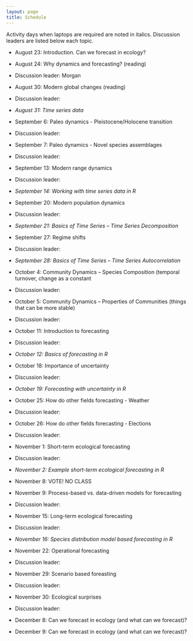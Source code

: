 ```yaml
---
layout: page
title: Schedule
---
```

Activity days when laptops are required are noted in italics. Discussion leaders are listed below each topic.
* August 23: Introduction. Can we forecast in ecology?

* August 24: Why dynamics and forecasting? (reading)
 * Discussion leader: Morgan
 
* August 30: Modern global changes (reading)
 * Discussion leader:
 
* *August 31: Time series data* 

* September 6: Paleo dynamics - Pleistocene/Holocene transition
 * Discussion leader:
 
* September 7: Paleo dynamics - Novel species assemblages
 * Discussion leader:
 
* September 13: Modern range dynamics
 * Discussion leader:
 
* *September 14: Working with time series data in R*

* September 20: Modern population dynamics
 * Discussion leader:
 
* *September 21: Basics of Time Series – Time Series Decomposition*

* September 27: Regime shifts
 * Discussion leader:
 
* *September 28: Basics of Time Series – Time Series Autocorrelation*

* October 4: Community Dynamics – Species Composition (temporal turnover, change
as a constant
 * Discussion leader:
 
* October 5: Community Dynamics – Properties of Communities (things that can be
more stable)
 * Discussion leader:
 
* October 11: Introduction to forecasting
 * Discussion leader:
 
* *October 12: Basics of forecasting in R*

* October 18: Importance of uncertainty
 * Discussion leader:
 
* *October 19: Forecasting with uncertainty in R*

* October 25: How do other fields forecasting - Weather
 * Discussion leader:
 
* October 26: How do other fields forecasting - Elections
 * Discussion leader:
 
* November 1: Short-term ecological forecasting
 * Discussion leader:
 
* *November 2: Example short-term ecological forecasting in R*

* November 8: VOTE! NO CLASS

* November 9: Process-based vs. data-driven models for forecasting
 * Discussion leader:
 
* November 15: Long-term ecological forecasting
 * Discussion leader:
 
* *November 16: Species distribution model based forecasting in R*

* November 22: Operational forecasting
 * Discussion leader:
 
* November 29: Scenario based foreasting
 * Discussion leader:
 
* November 30: Ecological surprises
 * Discussion leader:
 
* December 8: Can we forecast in ecology (and what can we forecast)?

* December 9: Can we forecast in ecology (and what can we forecast)?
